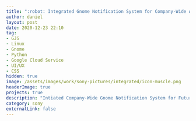 ```yaml
---
title: ":robot: Integrated Gnome Notification System for Company-Wide Application Messages"
author: daniel
layout: post
date: 2020-12-23 22:10
tag: 
- GJS
- Linux
- Gnome
- Python
- Google Cloud Service
- UI/UX
- CSS
hidden: true
image: /assets/images/work/sony-pictures/integrated/icon-muscle.png
headerImage: true
projects: true
description: "Intiated Company-Wide Gnome Notification System for Future Development and Integrated it with Dispatch and Review Tool Notification Protocols"
category: sony
externalLink: false
---
```


